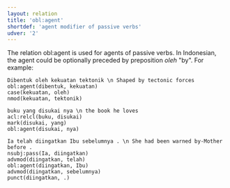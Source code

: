 ```yaml
---
layout: relation
title: 'obl:agent'
shortdef: 'agent modifier of passive verbs'
udver: '2'
---
```


The relation obl:agent is used for agents of passive verbs. In Indonesian, the agent could be optionally preceded by preposition _oleh_ "by". For example:

~~~ sdparse
Dibentuk oleh kekuatan tektonik \n Shaped by tectonic forces
obl:agent(dibentuk, kekuatan)
case(kekuatan, oleh)
nmod(kekuatan, tektonik)
~~~

~~~ sdparse
buku yang disukai nya \n the book he loves
acl:relcl(buku, disukai)
mark(disukai, yang)
obl:agent(disukai, nya)
~~~

~~~ sdparse
Ia telah diingatkan Ibu sebelumnya . \n She had been warned by-Mother before .
nsubj:pass(Ia, diingatkan)
advmod(diingatkan, telah)
obl:agent(diingatkan, Ibu)
advmod(diingatkan, sebelumnya)
punct(diingatkan, .)
~~~

